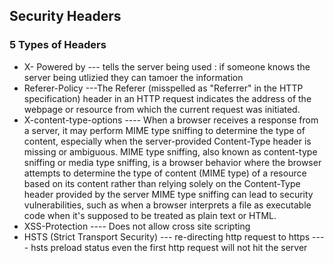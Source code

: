 ## Security Headers
### 5 Types of Headers
- X- Powered by --- tells the server being used : if someone knows the server being utlizied they can tamoer the information 
- Referer-Policy ---The Referer (misspelled as "Referrer" in the HTTP specification) header in an HTTP request indicates the address of the webpage or resource from which the current request was initiated. 
- X-content-type-options  ---- When a browser receives a response from a server, it may perform MIME type sniffing to determine the type of content, especially when the server-provided Content-Type header is missing or ambiguous. 
MIME type sniffing, also known as content-type sniffing or media type sniffing, is a browser behavior where the browser attempts to determine the type of content (MIME type) of a resource based on its content rather than relying solely on the Content-Type header provided by the server
MIME type sniffing can lead to security vulnerabilities, such as when a browser interprets a file as executable code when it's supposed to be treated as plain text or HTML.
- XSS-Protection ---- Does not allow cross site scripting
- HSTS (Strict Transport Security) --- re-directing http request to https ---- hsts preload status even the first http request will not hit the server